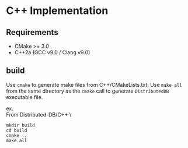 # C++ Implementation

## Requirements
 * CMake >= 3.0
 * C++2a (GCC v9.0 / Clang v9.0)

## build
Use `cmake` to generate make files from C++/CMakeLists.txt. Use `make all` from the same directory as the `cmake` call to generate `DistributedDB` executable file.

ex. \
From Distributed-DB/C++ \
```
mkdir build
cd build
cmake ..
make all
```
